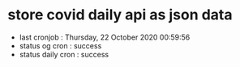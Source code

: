# store covid daily api as json data

- last cronjob : Thursday, 22 October 2020 00:59:56
- status og cron : success
- status daily cron : success
      
      